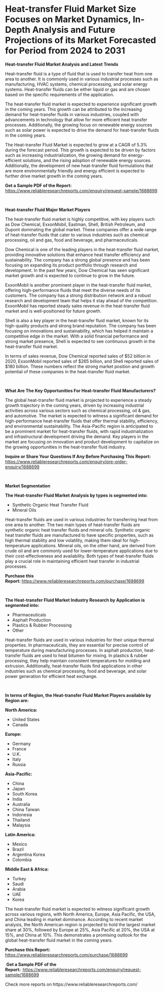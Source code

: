 <p><h1>Heat-transfer Fluid Market Size Focuses on Market Dynamics, In-Depth Analysis and Future Projections of its Market Forecasted for Period from 2024 to 2031</h1></p><p><strong>Heat-transfer Fluid Market Analysis and Latest Trends</strong></p>
<p><p>Heat-transfer fluid is a type of fluid that is used to transfer heat from one area to another. It is commonly used in various industrial processes such as manufacturing, HVAC systems, chemical processing, and solar energy systems. Heat-transfer fluids can be either liquid or gas and are chosen based on the specific requirements of the application.</p><p>The heat-transfer fluid market is expected to experience significant growth in the coming years. This growth can be attributed to the increasing demand for heat-transfer fluids in various industries, coupled with advancements in technology that allow for more efficient heat transfer processes. Additionally, the growing focus on renewable energy sources such as solar power is expected to drive the demand for heat-transfer fluids in the coming years.</p><p>The Heat-transfer Fluid Market is expected to grow at a CAGR of 5.3% during the forecast period. This growth is expected to be driven by factors such as increasing industrialization, the growing demand for energy-efficient solutions, and the rising adoption of renewable energy sources. Additionally, the development of new heat-transfer fluid formulations that are more environmentally friendly and energy efficient is expected to further drive market growth in the coming years.</p></p>
<p><strong>Get a Sample PDF of the Report:&nbsp;</strong> <a href="https://www.reliableresearchreports.com/enquiry/request-sample/1688699">https://www.reliableresearchreports.com/enquiry/request-sample/1688699</a></p>
<p>&nbsp;</p>
<p><strong>Heat-transfer Fluid Major Market Players</strong></p>
<p><p>The heat-transfer fluid market is highly competitive, with key players such as Dow Chemical, ExxonMobil, Eastman, Shell, British Petroleum, and Dupont dominating the global market. These companies offer a wide range of heat-transfer fluids that cater to various industries such as chemical processing, oil and gas, food and beverage, and pharmaceuticals.</p><p>Dow Chemical is one of the leading players in the heat-transfer fluid market, providing innovative solutions that enhance heat transfer efficiency and sustainability. The company has a strong global presence and has been focusing on expanding its product portfolio through research and development. In the past few years, Dow Chemical has seen significant market growth and is expected to continue to grow in the future.</p><p>ExxonMobil is another prominent player in the heat-transfer fluid market, offering high-performance fluids that meet the diverse needs of its customers. The company has a strong distribution network and a robust research and development team that helps it stay ahead of the competition. ExxonMobil has reported steady sales revenue in the heat-transfer fluid market and is well-positioned for future growth.</p><p>Shell is also a key player in the heat-transfer fluid market, known for its high-quality products and strong brand reputation. The company has been focusing on innovations and sustainability, which has helped it maintain a competitive edge in the market. With a solid financial performance and strong market presence, Shell is expected to see continuous growth in the heat-transfer fluid market.</p><p>In terms of sales revenue, Dow Chemical reported sales of $52 billion in 2020, ExxonMobil reported sales of $265 billion, and Shell reported sales of $180 billion. These numbers reflect the strong market position and growth potential of these companies in the heat-transfer fluid market.</p></p>
<p>&nbsp;</p>
<p><strong>What Are The Key Opportunities For Heat-transfer Fluid Manufacturers?</strong></p>
<p><p>The global heat-transfer fluid market is projected to experience a steady growth trajectory in the coming years, driven by increasing industrial activities across various sectors such as chemical processing, oil & gas, and automotive. The market is expected to witness a significant demand for high-performance heat-transfer fluids that offer thermal stability, efficiency, and environmental sustainability. The Asia-Pacific region is anticipated to be a prominent market for heat-transfer fluids, with rapid industrialization and infrastructural development driving the demand. Key players in the market are focusing on innovation and product development to capitalize on the growing opportunities in the heat-transfer fluid industry.</p></p>
<p><strong>Inquire or Share Your Questions If Any Before Purchasing This Report:</strong> <a href="https://www.reliableresearchreports.com/enquiry/pre-order-enquiry/1688699">https://www.reliableresearchreports.com/enquiry/pre-order-enquiry/1688699</a></p>
<p>&nbsp;</p>
<p><strong>Market Segmentation</strong></p>
<p><strong>The Heat-transfer Fluid Market Analysis by types is segmented into:</strong></p>
<p><ul><li>Synthetic Organic Heat Transfer Fluid</li><li>Mineral Oils</li></ul></p>
<p><p>Heat-transfer fluids are used in various industries for transferring heat from one area to another. The two main types of heat-transfer fluids are synthetic organic heat transfer fluids and mineral oils. Synthetic organic heat transfer fluids are manufactured to have specific properties, such as high thermal stability and low volatility, making them ideal for high-temperature applications. Mineral oils, on the other hand, are derived from crude oil and are commonly used for lower-temperature applications due to their cost-effectiveness and availability. Both types of heat-transfer fluids play a crucial role in maintaining efficient heat transfer in industrial processes.</p></p>
<p><strong>Purchase this Report:&nbsp;</strong><a href="https://www.reliableresearchreports.com/purchase/1688699">https://www.reliableresearchreports.com/purchase/1688699</a></p>
<p>&nbsp;</p>
<p><strong>The Heat-transfer Fluid Market Industry Research by Application is segmented into:</strong></p>
<p><ul><li>Pharmaceuticals</li><li>Asphalt Production</li><li>Plastics & Rubber Processing</li><li>Other</li></ul></p>
<p><p>Heat-transfer fluids are used in various industries for their unique thermal properties. In pharmaceuticals, they are essential for precise control of temperature during manufacturing processes. In asphalt production, heat-transfer fluids are used to heat bitumen for mixing. In plastics & rubber processing, they help maintain consistent temperatures for molding and extrusion. Additionally, heat-transfer fluids find applications in other industries such as chemical processing, food and beverage, and solar power generation for efficient heat exchange.</p></p>
<p>&nbsp;</p>
<p><strong>In terms of Region, the Heat-transfer Fluid Market Players available by Region are:</strong></p>
<p>
    <p> <strong> North America: </strong>
        <ul>
            <li>United States</li>
            <li>Canada</li>
        </ul>
        </p> 
    <p> <strong> Europe: </strong>
        <ul>
            <li>Germany</li>
            <li>France</li>
            <li>U.K.</li>
            <li>Italy</li>
            <li>Russia</li>
        </ul>
        </p> 
    <p> <strong> Asia-Pacific: </strong>
        <ul>
            <li>China</li>
            <li>Japan</li>
            <li>South Korea</li>
            <li>India</li>
            <li>Australia</li>
            <li>China Taiwan</li>
            <li>Indonesia</li>
            <li>Thailand</li>
            <li>Malaysia</li>
        </ul>
        </p> 
    <p> <strong> Latin America: </strong>
        <ul>
            <li>Mexico</li>
            <li>Brazil</li>
            <li>Argentina Korea</li>
            <li>Colombia</li>
        </ul>
        </p> 
    <p> <strong> Middle East & Africa: </strong>
        <ul>
            <li>Turkey</li>
            <li>Saudi</li>
            <li>Arabia</li>
            <li>UAE</li>
            <li>Korea</li>
        </ul>
    </p>
    </p>
<p><p>The heat-transfer fluid market is expected to witness significant growth across various regions, with North America, Europe, Asia Pacific, the USA, and China leading in market dominance. According to recent market analysis, the North American region is projected to hold the largest market share at 30%, followed by Europe at 25%, Asia Pacific at 20%, the USA at 15%, and China at 10%. This demonstrates a promising outlook for the global heat-transfer fluid market in the coming years.</p></p>
<p><strong>Purchase this Report: </strong><a href="https://www.reliableresearchreports.com/purchase/1688699">https://www.reliableresearchreports.com/purchase/1688699</a></p>
<p>&nbsp;<strong>Get a Sample PDF of the Report:&nbsp;&nbsp;</strong><a href="https://www.reliableresearchreports.com/enquiry/request-sample/1688699">https://www.reliableresearchreports.com/enquiry/request-sample/1688699</a></p>
<p><strong></strong></p>
<p>Check more reports on https://www.reliableresearchreports.com/</p>